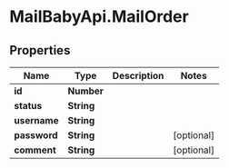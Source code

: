 # MailBabyApi.MailOrder

## Properties

Name | Type | Description | Notes
------------ | ------------- | ------------- | -------------
**id** | **Number** |  | 
**status** | **String** |  | 
**username** | **String** |  | 
**password** | **String** |  | [optional] 
**comment** | **String** |  | [optional] 


